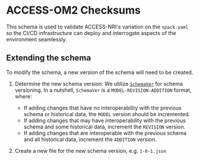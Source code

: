 # ACCESS-OM2 Checksums

This schema is used to validate ACCESS-NRI's variation on the `spack.yaml` so the CI/CD infrastructure can deploy and interrogate aspects of the environment seamlessly.

## Extending the schema

To modify the schema, a new version of the schema will need to be created.

1. Determine the new schema version: We utilize [`SchemaVer`](https://docs.snowplow.io/docs/pipeline-components-and-applications/iglu/common-architecture/schemaver/) for schema versioning. In a nutshell, `SchemaVer` is a `MODEL-REVISION-ADDITION` format, where:
    * If adding changes that have no interoperability with the previous schema or historical data, the `MODEL` version should be incremented.
    * If adding changes that may have interoperability with the previous schema and some historical data, increment the `REVISION` version.
    * If adding changes that are interoperable with the previous schema and all historical data, increment the `ADDITION` version.

2. Create a new file for the new schema version, e.g. `1-0-1.json`
